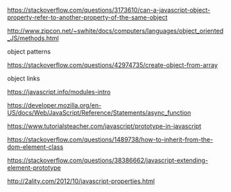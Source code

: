 https://stackoverflow.com/questions/3173610/can-a-javascript-object-property-refer-to-another-property-of-the-same-object

http://www.zipcon.net/~swhite/docs/computers/languages/object_oriented_JS/methods.html

 object patterns

https://stackoverflow.com/questions/42974735/create-object-from-array



object links

https://javascript.info/modules-intro

https://developer.mozilla.org/en-US/docs/Web/JavaScript/Reference/Statements/async_function

https://www.tutorialsteacher.com/javascript/prototype-in-javascript

https://stackoverflow.com/questions/1489738/how-to-inherit-from-the-dom-element-class

https://stackoverflow.com/questions/38386662/javascript-extending-element-prototype

http://2ality.com/2012/10/javascript-properties.html